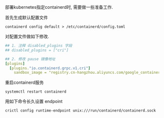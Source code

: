 部署kubernetes指定containerd时, 需要做一些准备工作.

首先生成默认配置文件

```
containerd config default > /etc/containerd/config.toml
```

对配置文件做如下修改.

```yaml
## 1. 注释 disabled_plugins 字段
## disabled_plugins = ["cri"]

## 2. 修改 pause 镜像地址
[plugins]
  [plugins."io.containerd.grpc.v1.cri"]
    sandbox_image = "registry.cn-hangzhou.aliyuncs.com/google_containers/pause:3.6"
```

重启containerd服务

```
systemctl restart containerd
```

用如下命令长久设置 endpoint

```
crictl config runtime-endpoint unix:///run/containerd/containerd.sock
```
